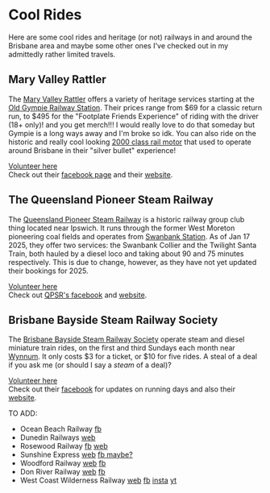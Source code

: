# Cool Rides

Here are some cool rides and heritage (or not) railways in and around the Brisbane area and maybe some other ones I've checked out in my admittedly rather limited travels.

## Mary Valley Rattler

The [Mary Valley Rattler](https://www.maryvalleyrattler.com.au/) offers a variety of heritage services starting at the [Old Gympie Railway Station](https://www.google.com/maps/place/Mary+Valley+Rattler/@-26.1875834,152.6712482,19z/data=!4m6!3m5!1s0x6b94a36e51c855a9:0xc9504afc474a59f3!8m2!3d-26.1875388!4d152.6715335!16s%2Fg%2F11hb3c9k1_!5m1!1e2?entry=ttu&g_ep=EgoyMDI1MDExNC4wIKXMDSoASAFQAw%3D%3D). Their prices range from $69 for a classic return run, to $495 for the "Footplate Friends Experience" of riding with the driver (18+ only)! and you get merch!!! I would really love to do that someday but Gympie is a long ways away and I'm broke so idk. You can also ride on the historic and really cool looking [2000 class rail motor](https://en.wikipedia.org/wiki/Queensland_Railways_2000_class_rail_motor) that used to operate around Brisbane in their "silver bullet" experience!

[Volunteer here](https://www.maryvalleyrattler.com.au/volunteer/) <br>
Check out their [facebook page](https://www.facebook.com/maryvalleyrattler/) and their [website](https://www.maryvalleyrattler.com.au/).

## The Queensland Pioneer Steam Railway

The [Queensland Pioneer Steam Railway](https://www.qpsr.org/) is a historic railway group club thing located near Ipswich. It runs through the former West Moreton pioneering coal fields and operates from [Swanbank Station](https://www.google.com/maps/place/QPSR+Swanbank+Train+Station/@-27.6547954,152.8077046,15z/data=!4m6!3m5!1s0x6b96b537721a09f7:0xddf802d150da67f3!8m2!3d-27.6538455!4d152.815216!16s%2Fg%2F11hctjngz2!5m1!1e2?entry=ttu&g_ep=EgoyMDI1MDExNC4wIKXMDSoASAFQAw%3D%3D). As of Jan 17 2025, they offer two services: the Swanbank Collier and the Twilight Santa Train, both hauled by a diesel loco and taking about 90 and 75 minutes respectively. This is due to change, however, as they have not yet updated their bookings for 2025.

[Volunteer here](https://www.qpsr.org/join-us/) <br>
Check out [QPSR's facebook](https://www.facebook.com/QldPioneerSteamRailway) and [website](https://www.qpsr.org/).

## Brisbane Bayside Steam Railway Society

The [Brisbane Bayside Steam Railway Society](https://www.brisbanebaysidesteamrailway.com.au/index.html) operate steam and diesel miniature train rides, on the first and third Sundays each month near [Wynnum](https://www.google.com/maps/place/Brisbane+Bayside+Steam+Railway/@-27.4596745,153.1460421,17.46z/data=!4m6!3m5!1s0x6b915ef9d4a7e4b7:0x48d9eaf2dd0e7443!8m2!3d-27.4607063!4d153.1477465!16s%2Fg%2F11b76r_17k!5m1!1e2?entry=ttu&g_ep=EgoyMDI1MDExNC4wIKXMDSoASAFQAw%3D%3D). It only costs $3 for a ticket, or $10 for five rides. A steal of a deal if you ask me (or should I say a _steam_ of a deal)?

[Volunteer here](https://www.brisbanebaysidesteamrailway.com.au/membership.html)<br>
Check out their [facebook](https://www.facebook.com/BrisbaneBaysideSteamRailwaySociety) for updates on running days and also their [website](https://www.brisbanebaysidesteamrailway.com.au/index.html).

<!-- ## Non-Brisbane

### New Zealand

#### Dunedin Railways

#### Ocean Beach Railway -->

TO ADD:

- Ocean Beach Railway [fb](https://www.facebook.com/OceanBeachRailway/)
- Dunedin Railways [web](https://www.dunedinrailways.co.nz/)
- Rosewood Railway [fb](https://www.facebook.com/RosewoodRailway.org.au) [web](https://www.rosewoodrailway.org.au/)
- Sunshine Express [web](https://www.sunshineexpress.org.au/) [fb maybe?](https://www.facebook.com/arhsqld)
- Woodford Railway [web](https://angrms.org.au/) [fb](https://www.facebook.com/TheWoodfordRailway)
- Don River Railway [web](https://donriverrailway.com.au/) [fb](https://www.facebook.com/donriverrailway/)
- West Coast Wilderness Railway [web](https://wcwr.com.au/) [fb](https://www.facebook.com/WestCoastWildernessRailway) [insta](https://www.instagram.com/westcoastwildernessrailway/) [yt](https://www.youtube.com/@wildernessrailway)
